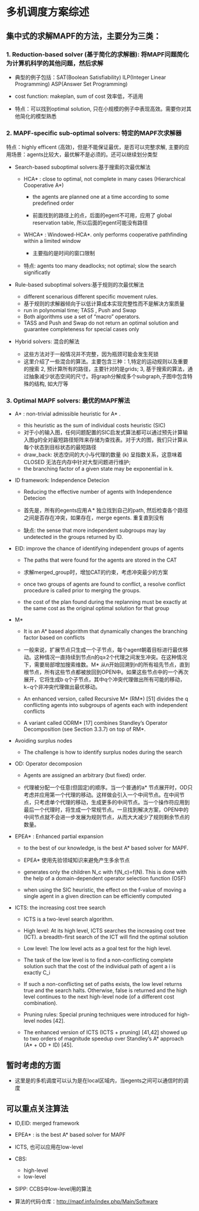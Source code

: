 # 多机调度方案综述



## 集中式的求解MAPF的方法，主要分为三类：



### 1. Reduction-based solver (基于简化的求解器): 将MAPF问题简化为计算机科学的其他问题，然后求解

- 典型的例子包括：SAT(Boolean Satisfiability)  ILP(Integer Linear Programming)  ASP(Answer Set Programming)

- cost function: makeplan, sum of cost 效率低，不适用
- 特点：可以找到optimal solution, 只在小规模的例子中表现高效。需要你对其他简化的模型熟悉

### 2. MAPF-specific sub-optimal solvers: 特定的MAPF次求解器

特点：highly efficent (高效)，但是不能保证最优，是否可以完整求解, 主要的应用场景：agents比较大，最优解不是必须的。还可以继续划分类型

- Search-based suboptimal solvers:基于搜索的次最优解法

  - HCA* : close to optimal, not complete in many cases (Hierarchical Cooperative A*)

    - the agents are planned one at a time according to some predefined order

    - 前面找到的路径上的点，后面的egent不可用，应用了 global reservation table, 所以后面的egent可能没有路径

  - WHCA* : Windowed-HCA*. only performs cooperative pathfinding within a limited window

    - 主要指的是时间的窗口限制

  - 特点: agents too many deadlocks; not optimal; slow the search significatly 

- Rule-based suboptimal solvers:基于规则的次最优解法
  - different scenarious different specific movement rules.
  - 基于规则的求解器倾向于以低计算成本实现完整性而不是解决方案质量
  - run in polynomial time; TASS , Push and Swap
  - Both algorithms use a set of “macro” operators.
  - TASS and Push and Swap do not return an optimal solution and guarantee completeness for special cases only

- Hybrid solvers: 混合的解法
  - 这些方法对于一般情况并不完整，因为瓶颈可能会发生死锁
  - 这里介绍了一些混合的算法。主要包含三种：1,特定的运动规则以及重要的搜索 2, 预计算所有的路径，主要针对的是grids; 3, 基于搜索的算法，通过抽象减少状态空间的尺寸。将graph分解成多个subgraph,子图中包含特殊的结构, 如大厅等



### 3. Optimal MAPF solvers: 最优的MAPF解法

- A* : non-trivial admissible heuristic for A* .
  - this heuristic as the sum of individual costs heuristic (SIC)
  - 对于小的输入图，任何问题配置的SIC启发式算法都可以通过预先计算输入图g的全对最短路径矩阵来存储为查找表。对于大的图，我们只计算从每个状态到目标状态的最短路径
  - draw_back: 状态空间的大小与代理的数量 (k) 呈指数关系，这意味着 CLOSED 无法在内存中针对大型问题进行维护;
  -  the branching factor of a given state may be exponential in k.

- ID framework: Independence Detecion

    - Reducing the effective number of agents with Independence Detecion

    - 首先是，所有的egents应用Ａ* 独立找到自己的path, 然后检查各个路径之间是否存在冲突，如果存在，merge egents. 重复直到没有

    - 缺点: the sense that more independent subgroups may lay undetected in the groups returned by ID.

- EID: improve the chance of identifying independent groups of agents

    - The paths that were found for the agents are stored in the CAT

    - 求解merged_group时，增加CAT的约束，考虑冲突最少的方案

    - once two groups of agents are found to conflict, a resolve conflict procedure is called prior to merging the groups.

    - the cost of the plan found during the replanning must be exactly at the same cost as the original optimal solution for that group

- M*

    - It is an A* based algorithm that dynamically changes the branching factor based on conflicts

    - 一般来说，扩展节点只生成一个子节点，每个agent朝着目标进行最优移动。这种情况一直持续到节点n的q≥2个代理之间发生冲突。在这种情况下，需要局部增加搜索维数。M* 从n开始回溯到n的所有祖先节点，直到根节点，所有这些节点都被放回到OPEN中。如果这些节点中的一个再次展开，它将生成b q个子节点，其中q个冲突代理做出所有可能的移动，k−q个非冲突代理做出最优移动。

    - An enhanced version, called Recursive M* (RM*) [51] divides the q conflicting agents into subgroups of agents each with independent conflicts

    - A variant called ODRM* [17] combines Standley’s Operator Decomposition (see Section 3.3.7) on top of RM*.

- Avoiding surplus nodes

    - The challenge is how to identify surplus nodes during the search 

- OD: Operator decomposion

    - Agents are assigned an arbitrary (but fixed) order.

    - 代理被分配一个任意(但固定)的顺序。当一个普通的a* 节点展开时，OD只考虑并应用第一个代理的移动。这样做会引入一个中间节点。在中间节点，只考虑单个代理的移动，生成更多的中间节点。当一个操作符应用到最后一个代理时，将生成一个常规节点。一旦找到解决方案，OPEN中的中间节点就不会进一步发展为规则节点，从而大大减少了规则剩余节点的数量。

- EPEA* : Enhanced partial expansion

    - to the best of our knowledge, is the best A* based solver for MAPF.

    - EPEA* 使用先验领域知识来避免产生多余节点 

    - generates only the children N_c with f(N_c)=f(N). This is done with the help of a domain-dependent operator selection function (OSF)

    - when using the SIC heuristic, the effect on the f-value of moving a single agent in a given direction can be efficiently computed

- ICTS: the increasing cost tree search

    - ICTS is a two-level search algorithm.

    - High level: At its high level, ICTS searches the increasing cost tree (ICT). a breadth-first search of the ICT will find the optimal solution

    - Low level: The low level acts as a goal test for the high level. 

    - The task of the low level is to find a non-conflicting complete solution such that the cost of the individual path of agent a i is exactly C_i

    - If such a non-conflicting set of paths exists, the low level returns true and the search halts. Otherwise, false is returned and the high level continues to the next high-level node (of a different cost combination).

    - Pruning rules: Special pruning techniques were introduced for high-level nodes [42].

    - The enhanced version of ICTS (ICTS + pruning) [41,42] showed up to two orders of magnitude speedup over Standley’s A* approach (A* + OD + ID) [45].

      

## 暂时考虑的方面

- 这里是的多机调度可以认为是在local区域内，当egents之间可以通信时的调度

  

## 可以重点关注算法

- ID,EID: merged framework

- EPEA* : is the best A* based solver for MAPF

- ICTS, 也可以应用在low-level

- CBS: 

  - high-level
  - low-level

- SIPP: CCBS中low-level用的算法

- 算法的代码仓库：http://mapf.info/index.php/Main/Software

